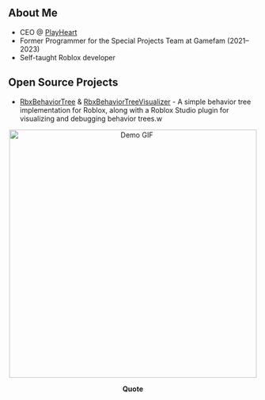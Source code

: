## About Me
- CEO @ [PlayHeart](https://github.com/PlayHeart-LLC)
- Former Programmer for the Special Projects Team at Gamefam (2021–2023)
- Self-taught Roblox developer

## Open Source Projects
- [RbxBehaviorTree](https://github.com/Fangous/RbxBehaviorTree) & [RbxBehaviorTreeVisualizer](https://github.com/Fangous/RbxBehaviorTreeVisualizer) - A simple behavior tree implementation for Roblox, along with a Roblox Studio plugin for visualizing and debugging behavior trees.w

<div align="center">
    <img src="gifs/jonsnowcharge.gif" alt="Demo GIF" width="500" height="auto">
</div>

<div align="center">
    <p><b>Quote</b></p>
</div>

